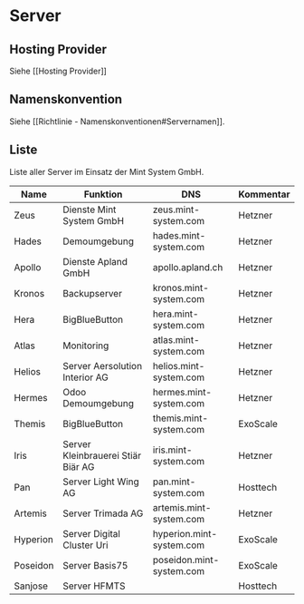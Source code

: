 # Server

## Hosting Provider

Siehe [[Hosting Provider]]

## Namenskonvention

Siehe [[Richtlinie - Namenskonventionen#Servernamen]].

## Liste

Liste aller Server im Einsatz der Mint System GmbH.

| Name     | Funktion                           | DNS                      | Kommentar |
| -------- | ---------------------------------- | ------------------------ | --------- |
| Zeus     | Dienste Mint System GmbH           | zeus.mint-system.com     | Hetzner   |
| Hades    | Demoumgebung                       | hades.mint-system.com    | Hetzner   |
| Apollo   | Dienste Apland GmbH                | apollo.apland.ch         | Hetzner   |
| Kronos   | Backupserver                       | kronos.mint-system.com   | Hetzner   |
| Hera     | BigBlueButton                      | hera.mint-system.com     | Hetzner   |
| Atlas    | Monitoring                         | atlas.mint-system.com    | Hetzner   |
| Helios   | Server Aersolution Interior AG     | helios.mint-system.com   | Hetzner   |
| Hermes   | Odoo Demoumgebung                  | hermes.mint-system.com   | Hetzner   |
| Themis   | BigBlueButton                      | themis.mint-system.com   | ExoScale  |
| Iris     | Server Kleinbrauerei Stiär Biär AG | iris.mint-system.com     | Hetzner   |
| Pan      | Server Light Wing AG               | pan.mint-system.com      | Hosttech  |
| Artemis  | Server Trimada AG                  | artemis.mint-system.com  | Hetzner   |
| Hyperion | Server Digital Cluster Uri         | hyperion.mint-system.com | ExoScale  |
| Poseidon | Server Basis75                     | poseidon.mint-system.com | ExoScale  |
| Sanjose  | Server HFMTS                       |                          | Hosttech  |
